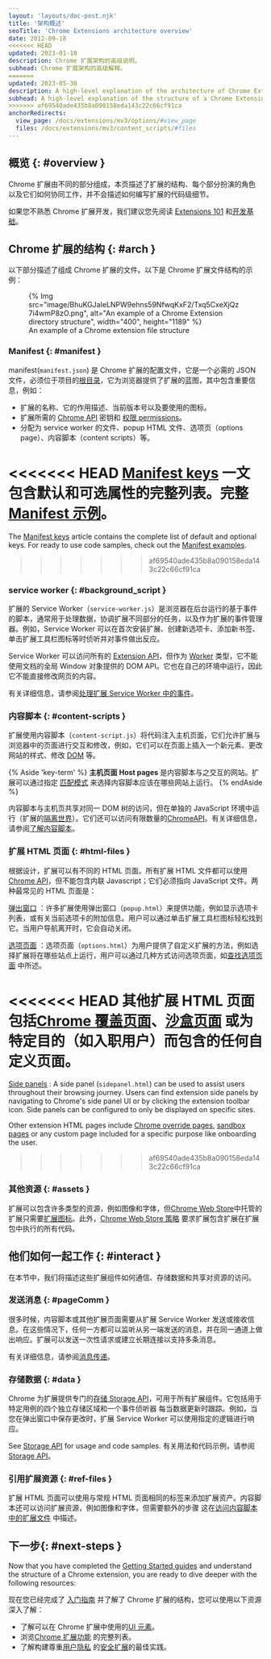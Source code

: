```yaml
---
layout: 'layouts/doc-post.njk'
title: '架构概述'
seoTitle: 'Chrome Extensions architecture overview'
date: 2012-09-18
<<<<<<< HEAD
updated: 2023-01-10
description: Chrome 扩展架构的高级说明。
subhead: Chrome 扩展架构的高级解释。
=======
updated: 2023-05-30
description: A high-level explanation of the architecture of Chrome Extensions.
subhead: A high-level explanation of the structure of a Chrome Extension.
>>>>>>> af69540ade435b8a090158eda143c22c66cf91ca
anchorRedirects:
  view_page: /docs/extensions/mv3/options/#view_page
  files: /docs/extensions/mv3/content_scripts/#files
---
```


## 概览 {: #overview }

Chrome 扩展由不同的部分组成，本页描述了扩展的结构、每个部分扮演的角色以及它们如何协同工作，并不会描述如何编写扩展的代码级细节。

如果您不熟悉 Chrome 扩展开发，我们建议您先阅读 [Extensions 101][doc-ext-101] 和[开发基础][doc-dev-basics]。

## Chrome 扩展的结构 {: #arch }

以下部分描述了组成 Chrome 扩展的文件。以下是 Chrome 扩展文件结构的示例：

<figure>
{% Img src="image/BhuKGJaIeLNPW9ehns59NfwqKxF2/Txq5CxeXjQz7i4wmP8zO.png", alt="An example of a Chrome Extension directory structure", width="400", height="1189" %}
  <figcaption>
  An example of a Chrome extension file structure
  </figcaption>
</figure>

### Manifest {: #manifest }

manifest(`manifest.json`) 是 Chrome 扩展的配置文件，它是一个必需的 JSON 文件，必须位于项目的[根目录][dev-basics-structure]，它为浏览器提供了扩展的蓝图，其中包含重要信息，例如：

- 扩展的名称、它的作用描述、当前版本号以及要使用的图标。
- 扩展所需的 [Chrome API][api-ref] 密钥和 [权限 permissions][doc-perms]。
- 分配为 service worker 的文件、popup HTML 文件、选项页（options page）、内容脚本（content scripts）等。

<<<<<<< HEAD
[Manifest keys][doc-manifest] 一文包含默认和可选属性的完整列表。完整 [Manifest 示例][doc-manifest-examples]。
=======
The [Manifest keys][doc-manifest] article contains the complete list of default and optional keys. For ready to use code samples, check out the [Manifest examples][doc-manifest-examples].
>>>>>>> af69540ade435b8a090158eda143c22c66cf91ca

### service worker {: #background_script }

扩展的 Service Worker（`service-worker.js`）是浏览器在后台运行的基于事件的脚本，通常用于处理数据，协调扩展不同部分的任务，以及作为扩展的事件管理器。例如，Service Worker 可以在首次安装扩展、创建新选项卡、添加新书签、单击扩展工具栏图标等时侦听并对事件做出反应。

Service Worker 可以访问所有的 [Extension API][api-ref]，但作为 [Worker][mdn-worker] 类型，它不能使用文档的全局 Window 对象提供的 DOM API。它也在自己的环境中运行，因此它不能直接修改网页的内容。

有关详细信息，请参阅[处理扩展 Service Worker 中的事件][doc-sw]。

### 内容脚本 {: #content-scripts }

扩展使用内容脚本（`content-script.js`）将代码注入主机页面，它们允许扩展与浏览器中的页面进行交互和修改，例如，它们可以在页面上插入一个新元素、更改网站的样式、修改 [DOM][mdn-dom] 等。

{% Aside 'key-term' %}
**主机页面 Host pages** 是内容脚本与之交互的网站。扩展可以通过指定 [匹配模式][doc-match] 来选择内容脚本应该在哪些网站上运行。
{% endAside %}

内容脚本与主机页共享对同一 DOM 树的访问，但在单独的 JavaScript 环境中运行（扩展的[隔离世界][cs-isolated]）。它们还可以访问有限数量的[ChromeAPI][api-ref]。有关详细信息，请参阅[了解内容脚本][doc-content-scripts]。

### 扩展 HTML 页面 {: #html-files }

根据设计，扩展可以有不同的 HTML 页面。所有扩展 HTML 文件都可以使用[Chrome API][api-ref]，但不能包含内联 Javascript；它们必须指向 JavaScript 文件。两种最常见的 HTML 页面是：

[弹出窗口][doc-popup] ：许多扩展使用弹出窗口（`popup.html`）来提供功能，例如显示选项卡列表，或有关当前选项卡的附加信息。用户可以通过单击扩展工具栏图标轻松找到它。当用户导航离开时，它会自动关闭。

[选项页面][doc-options] ：选项页面（`options.html`）为用户提供了自定义扩展的方法，例如选择扩展将在哪些站点上运行，用户可以通过几种方式访问选项页面，如[查找选项页面][doc-options-view] 中所述。

<<<<<<< HEAD
其他扩展 HTML 页面包括[Chrome 覆盖页面][doc-override]、[沙盒页面][doc-sandbox] 或为特定目的（如入职用户）而包含的任何自定义页面。
=======
[Side panels][api-sidepanel]
: A side panel (`sidepanel.html`) can be used to assist users throughout their browsing journey. Users can find extension side panels by navigating to Chrome's side panel UI or by clicking the extension toolbar icon. Side panels can be configured to only be displayed on specific sites.

Other extension HTML pages include [Chrome override pages][doc-override], [sandbox pages][doc-sandbox] or any custom page included for a specific purpose like onboarding the user.
>>>>>>> af69540ade435b8a090158eda143c22c66cf91ca

### 其他资源 {: #assets }

扩展可以包含许多类型的资源，例如图像和字体，但[Chrome Web Store][cws]中托管的扩展只需要[扩展图标][manifest-icons]。此外，[Chrome Web Store 策略][cws-mv3-req] 要求扩展包含扩展在扩展包中执行的所有代码。

## 他们如何一起工作 {: #interact }

在本节中，我们将描述这些扩展组件如何通信、存储数据和共享对资源的访问。

### 发送消息 {: #pageComm }

很多时候，内容脚本或其他扩展页面需要从扩展 Service Worker 发送或接收信息。在这些情况下，任何一方都可以监听从另一端发送的消息，并在同一通道上做出响应。扩展可以发送一次性请求或建立长期连接以支持多条消息。

有关详细信息，请参阅[消息传递][doc-messages]。

### 存储数据 {: #data }

Chrome 为扩展提供专门的[存储 Storage API][api-storage]，可用于所有扩展组件。它包括用于特定用例的四个独立存储区域和一个事件侦听器 每当数据更新时跟踪。例如，当您在弹出窗口中保存更改时，扩展 Service Worker 可以使用指定的逻辑进行响应。

See [Storage API][api-storage] for usage and code samples.
有关用法和代码示例，请参阅 [Storage API][api-storage]。

### 引用扩展资源 {: #ref-files }

扩展 HTML 页面可以使用与常规 HTML 页面相同的标签来添加扩展资产。内容脚本还可以访问扩展资源，例如图像和字体，但需要额外的步骤 这在[访问内容脚本中的扩展文件][doc-ref] 中描述。

## 下一步{: #next-steps }

Now that you have completed the [Getting Started guides][doc-gs] and understand the structure of a Chrome extension, you are ready to dive deeper with the following resources:

现在您已经完成了 [入门指南][doc-gs] 并了解了 Chrome 扩展的结构，您可以使用以下资源深入了解：

- 了解可以在 Chrome 扩展中使用的[UI 元素][doc-ui]。
- 浏览[Chrome 扩展功能][doc-dev-guide] 的完整列表。
- 了解构建尊重[用户隐私][doc-privacy] 的[安全扩展][doc-secure]的最佳实践。

[api-ref]: /docs/extensions/reference
[api-sidepanel]: /docs/extensions/reference/sidePanel
[api-storage]: /docs/extensions/reference/storage
[cs-isolated]: /docs/extensions/mv3/content_scripts/#isolated_world
[cws-mv3-req]: /docs/webstore/program-policies/mv3-requirements/
[cws]: https://chrome.google.com/webstore/
[dev-basics-structure]: /docs/extensions/mv3/getstarted/development-basics/#structure
[doc-content-scripts]: /docs/extensions/mv3/content_scripts
[doc-dev-basics]: /docs/extensions/mv3/getstarted/development-basics
[doc-dev-guide]: /docs/extensions/mv3/devguide
[doc-ext-101]: /docs/extensions/mv3/getstarted/extensions-101
[doc-gs]: /docs/extensions/mv3/getstarted
[doc-manifest-examples]: /docs/extensions/mv3/manifest#manifest-examples
[doc-manifest]: /docs/extensions/mv3/manifest
[doc-match]: /docs/extensions/mv3/match_patterns/
[doc-messages]: /docs/extensions/mv3/messaging
[doc-options-view]: /docs/extensions/mv3/options#view_page
[doc-options]: /docs/extensions/mv3/options
[doc-override]: /docs/extensions/mv3/override
[doc-overview]: /docs/extensions/mv3/overview
[doc-perms]: /docs/extensions/mv3/declare_permissions/
[doc-popup]: /docs/extensions/mv3/user_interface#popup
[doc-privacy]: /docs/extensions/mv3/user_privacy/
[doc-ref]: /docs/extensions/mv3/content_scripts/#files
[doc-sandbox]: /docs/extensions/mv3/manifest/sandbox/
[doc-secure]: /docs/extensions/mv3/security/
[doc-sw]: /docs/extensions/mv3/service_workers/
[doc-ui]: /docs/extensions/mv3/user_interface
[manifest-icons]: /docs/extensions/mv3/manifest/icons/
[mdn-dom]: https://developer.mozilla.org/docs/Web/API/Document_Object_Model
[mdn-worker]: https://developer.mozilla.org/docs/Web/API/Worker